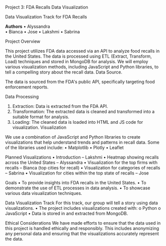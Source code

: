 Project 3: FDA Recalls Data Visualization

Data Visualization Track for FDA Recalls

**Authors**
•	Alyssandra  
•	Bianca
•	Jose
•	Lakshmi
•	Sabrina

Project Overview

This project utilizes FDA data accessed via an API to analyze food recalls in the United States. The data is processed using ETL (Extract, Transform, Load) techniques and stored in MongoDB for analysis. We will employ various visualization methods, including JavaScript and Python libraries, to tell a compelling story about the recall data.
Data Source.

The data is sourced from the FDA's public API, specifically targeting food enforcement reports.

Data Processing
1.	Extraction: Data is extracted from the FDA API.
2.	Transformation: The extracted data is cleaned and transformed into a suitable format for analysis.
3.	Loading: The cleaned data is loaded into HTML and JS code for visualization.
Visualization

We use a combination of JavaScript and Python libraries to create visualizations that help understand trends and patterns in recall data. Some of the libraries used include:
•	Matplotlib
•	Plotly
•	Leaflet


Planned Visualizations
•	Introduction – Lakshmi
•	Heatmap showing recalls across the United States – Alyssandra
•	Visualization for the top firms with recalls – Bianca (top cities for recall)
•	Visualization for categories of recalls – Sabrina 
•	Visualization for cities within the top state of recalls – Jose

Goals
•	To provide insights into FDA recalls in the United States.
•	To demonstrate the use of ETL processes in data analysis.
•	To showcase various data visualization techniques.

Data Visualization Track
For this track, our group will tell a story using data visualizations.
•	The project includes visualizations created with:
o	Python
o	JavaScript 
•	Data is stored in and extracted from MongoDB.

Ethical Considerations
We have made efforts to ensure that the data used in this project is handled ethically and responsibly. This includes anonymizing any personal data and ensuring that the visualizations accurately represent the data.

